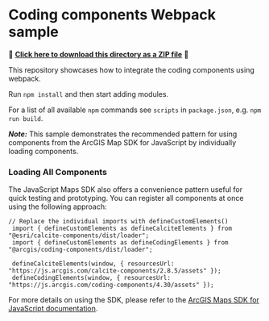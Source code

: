 # Coding components Webpack sample

📁 **[Click here to download this directory as a ZIP file](https://esri.github.io/jsapi-resources/zips/coding-components-sample-webpack.zip)** 📁

This repository showcases how to integrate the coding components using webpack.

Run `npm install` and then start adding modules.

For a list of all available `npm` commands see `scripts` in `package.json`, e.g. `npm run build`.

***Note:*** This sample demonstrates the recommended pattern for using components from the ArcGIS Map SDK for JavaScript by individually loading components.

### Loading All Components
The JavaScript Maps SDK also offers a convenience pattern useful for quick testing and prototyping. You can register all components at once using the following approach:

```
// Replace the individual imports with defineCustomElements()
 import { defineCustomElements as defineCalciteElements } from "@esri/calcite-components/dist/loader";
 import { defineCustomElements as defineCodingElements } from "@arcgis/coding-components/dist/loader";

 defineCalciteElements(window, { resourcesUrl: "https://js.arcgis.com/calcite-components/2.8.5/assets" });
 defineCodingElements(window, { resourcesUrl: "https://js.arcgis.com/coding-components/4.30/assets" });
```

For more details on using the SDK, please refer to the [ArcGIS Maps SDK for JavaScript documentation](https://developers.arcgis.com/javascript/latest/get-started-overview/).
